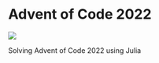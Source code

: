 # Advent of Code 2022
![](https://img.shields.io/badge/stars%20⭐-20-yellow)

Solving Advent of Code 2022 using Julia


 
